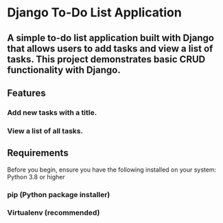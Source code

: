 # Django To-Do List Application
## A simple to-do list application built with Django that allows users to add tasks and view a list of tasks. This project demonstrates basic CRUD functionality with Django.

## Features
### Add new tasks with a title.
### View a list of all tasks.

## Requirements
Before you begin, ensure you have the following installed on your system:
Python 3.8 or higher
### pip (Python package installer)
### Virtualenv (recommended)

